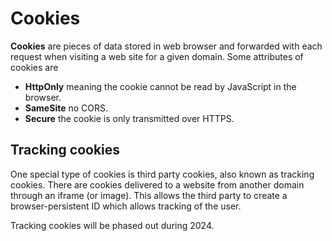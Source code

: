 # Cookies

**Cookies** are pieces of data stored in web browser and forwarded with each
request when visiting a web site for a given domain. Some attributes of cookies
are

- **HttpOnly** meaning the cookie cannot be read by JavaScript in the browser.
- **SameSite** no CORS.
- **Secure** the cookie is only transmitted over HTTPS.

## Tracking cookies

One special type of cookies is third party cookies, also known as tracking
cookies. There are cookies delivered to a website from another domain through an
iframe (or image). This allows the third party to create a browser-persistent ID
which allows tracking of the user.

Tracking cookies will be phased out during 2024.
